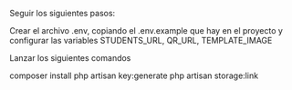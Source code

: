 Seguir los siguientes pasos:

Crear el archivo .env, copiando el .env.example que hay en el proyecto y configurar las variables STUDENTS_URL, QR_URL, TEMPLATE_IMAGE

Lanzar los siguientes comandos

composer install
php artisan key:generate
php artisan storage:link